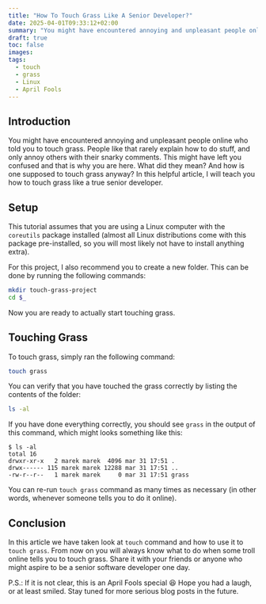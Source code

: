 ```yaml
---
title: "How To Touch Grass Like A Senior Developer?"
date: 2025-04-01T09:33:12+02:00
summary: "You might have encountered annoying and unpleasant people online who told you to touch grass. This might have left you confused and that is why you are here. What did they mean? And how is one supposed to touch grass anyway? In this helpful article, I will teach you how to touch grass like a true senior developer."
draft: true 
toc: false
images:
tags:
  - touch
  - grass
  - Linux
  - April Fools
---
```

## Introduction

You might have encountered annoying and unpleasant people online who told you to touch grass. People like that rarely explain how to do stuff, and only annoy others with their snarky comments. This might have left you confused and that is why you are here. What did they mean? And how is one supposed to touch grass anyway? In this helpful article, I will teach you how to touch grass like a true senior developer.

## Setup

This tutorial assumes that you are using a Linux computer with the `coreutils` package installed (almost all Linux distributions come with this package pre-installed, so you will most likely not have to install anything extra).

For this project, I also recommend you to create a new folder. This can be done by running the following commands:

```bash
mkdir touch-grass-project
cd $_
```

Now you are ready to actually start touching grass.

## Touching Grass

To touch grass, simply ran the following command:

```bash
touch grass
```

You can verify that you have touched the grass correctly by listing the contents of the folder:

```bash
ls -al
```

If you have done everything correctly, you should see `grass` in the output of this command, which might looks something like this:
```
$ ls -al
total 16
drwxr-xr-x   2 marek marek  4096 mar 31 17:51 .
drwx------ 115 marek marek 12288 mar 31 17:51 ..
-rw-r--r--   1 marek marek     0 mar 31 17:51 grass
```

You can re-run `touch grass` command as many times as necessary (in other words, whenever someone tells you to do it online).

## Conclusion

In this article we have taken look at `touch` command and how to use it to `touch grass`. From now on you will always know what to do when some troll online tells you to touch grass. Share it with your friends or anyone who might aspire to be a senior software developer one day.

P.S.: If it is not clear, this is an April Fools special 😆 Hope you had a laugh, or at least smiled. Stay tuned for more serious blog posts in the future.
